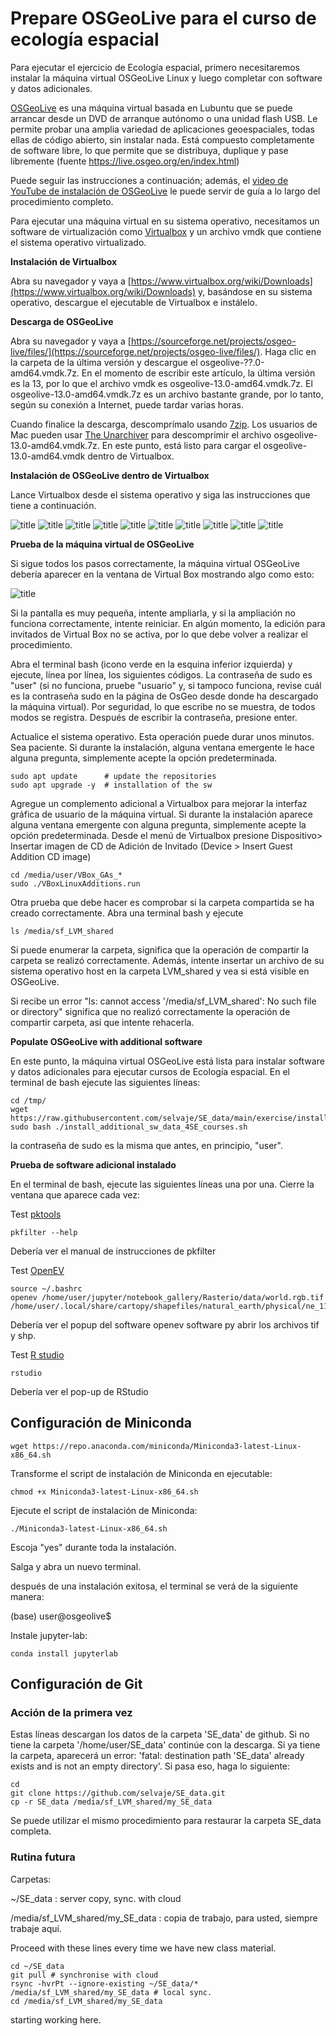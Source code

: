 # Prepare OSGeoLive para el curso de ecología espacial

Para ejecutar el ejercicio de Ecología espacial, primero necesitaremos instalar la máquina virtual OSGeoLive Linux y luego completar con software y datos adicionales.

[OSGeoLive](https://live.osgeo.org/en/index.html) es una máquina virtual basada en Lubuntu que se puede arrancar desde un DVD de arranque autónomo o una unidad flash USB. Le permite probar una amplia variedad de aplicaciones geoespaciales, todas ellas de código abierto,  sin instalar nada. Está compuesto completamente de software libre, lo que permite que se distribuya, duplique y pase libremente (fuente https://live.osgeo.org/en/index.html)

Puede seguir las instrucciones a continuación; además, el [video de YouTube de instalación de OSGeoLive](https://youtu.be/wnRkkpaxqBU) le puede servir de guía a lo largo del procedimiento completo.

Para ejecutar una máquina virtual en su sistema operativo, necesitamos un software de virtualización como [Virtualbox](https://www.virtualbox.org/) y un archivo vmdk que contiene el sistema operativo virtualizado.


**Instalación de Virtualbox**

Abra su navegador y vaya a [https://www.virtualbox.org/wiki/Downloads](https://www.virtualbox.org/wiki/Downloads) y, basándose en su sistema operativo, descargue el ejecutable de Virtualbox e instálelo.

**Descarga de OSGeoLive**

Abra su navegador y vaya a [https://sourceforge.net/projects/osgeo-live/files/](https://sourceforge.net/projects/osgeo-live/files/). Haga clic en la carpeta de la última versión y descargue el osgeolive-??.0-amd64.vmdk.7z. En el momento de escribir este artículo, la última versión es la 13, por lo que el archivo vmdk es osgeolive-13.0-amd64.vmdk.7z. El osgeolive-13.0-amd64.vmdk.7z es un archivo bastante grande, por lo tanto, según su conexión a Internet, puede tardar varias horas. 

Cuando finalice la descarga, descomprímalo usando [7zip](https://www.7-zip.org). Los usuarios de Mac pueden usar [The Unarchiver](https://apps.apple.com/in/app/the-unarchiver/id425424353?mt=12) para descomprimir el archivo osgeolive-13.0-amd64.vmdk.7z. En este punto, está listo para cargar el osgeolive-13.0-amd64.vmdk dentro de Virtualbox.


**Instalación de OSGeoLive dentro de Virtualbox**

Lance Virtualbox desde el sistema operativo y siga las instrucciones que tiene a continuación.

![title](Installation_vm_osgeo-live13_p0_es.png)
![title](Installation_vm_osgeo-live13_p1_es.png)
![title](Installation_vm_osgeo-live13_p2_es.png)
![title](Installation_vm_osgeo-live13_p3_es.png)
![title](Installation_vm_osgeo-live13_p4_es.png)
![title](Installation_vm_osgeo-live13_p5_es.png)
![title](Installation_vm_osgeo-live13_p6_es.png)
![title](Installation_vm_osgeo-live13_p7_es.png)
![title](Installation_vm_osgeo-live13_p8_es.png)
![title](Installation_vm_osgeo-live13_p9_es.png)

**Prueba de la máquina virtual de OSGeoLive**

Si sigue todos los pasos correctamente, la máquina virtual OSGeoLive debería aparecer en la ventana de Virtual Box mostrando algo como esto:

![title](Installation_vm_osgeo-live13_p10_es.png)

Si la pantalla es muy pequeña, intente ampliarla, y si la ampliación no funciona correctamente, intente reiniciar. En algún momento, la edición para invitados de Virtual Box no se activa, por lo que debe volver a realizar el procedimiento.

Abra el terminal bash (icono verde en la esquina inferior izquierda) y ejecute, línea por línea, los siguientes códigos. La contraseña de sudo es "user" (si no funciona, pruebe "usuario" y, si tampoco funciona, revise cuál es la contraseña sudo en la página de OsGeo desde donde ha descargado la máquina virtual). Por seguridad, lo que escribe no se muestra, de todos modos se registra. Después de escribir la contraseña, presione enter.

Actualice el sistema operativo. Esta operación puede durar unos minutos. Sea paciente. Si durante la instalación, alguna ventana emergente le hace alguna pregunta, simplemente acepte la opción predeterminada.

    sudo apt update      # update the repositories
    sudo apt upgrade -y  # installation of the sw

Agregue un complemento adicional a Virtualbox para mejorar la interfaz gráfica de usuario de la máquina virtual.
Si durante la instalación aparece alguna ventana emergente con alguna pregunta, simplemente acepte la opción predeterminada.
Desde el menú de Virtualbox presione Dispositivo> Insertar imagen de CD de Adición de Invitado (Device > Insert Guest Addition CD image)

    cd /media/user/VBox_GAs_*
    sudo ./VBoxLinuxAdditions.run

Otra prueba que debe hacer es comprobar si la carpeta compartida se ha creado correctamente. Abra una terminal bash y ejecute

    ls /media/sf_LVM_shared
   
Si puede enumerar la carpeta, significa que la operación de compartir la carpeta se realizó correctamente. Además, intente insertar un archivo de su sistema operativo host en la carpeta LVM_shared y vea si está visible en OSGeoLive.

Si recibe un error "ls: cannot access '/media/sf_LVM_shared': No such file or directory" significa que no realizó correctamente la operación de compartir carpeta, así que intente rehacerla.

**Populate OSGeoLive with additional software**

En este punto, la máquina virtual OSGeoLive está lista para instalar software y datos adicionales para ejecutar cursos de Ecología espacial. En el terminal de bash ejecute las siguientes líneas:

    cd /tmp/
    wget https://raw.githubusercontent.com/selvaje/SE_data/main/exercise/install_additional_sw_data_4SE_courses.sh
    sudo bash ./install_additional_sw_data_4SE_courses.sh

la contraseña de sudo es la misma que antes, en principio, "user".

**Prueba de software adicional instalado**

En el terminal de bash, ejecute las siguientes líneas una por una. Cierre la ventana que aparece cada vez:

Test [pktools](http://pktools.nongnu.org/html/index.html)

    pkfilter --help
 
Debería ver el manual de instrucciones de pkfilter 
 
Test [OpenEV](http://openev.sourceforge.net)
 
    source ~/.bashrc
    openev /home/user/jupyter/notebook_gallery/Rasterio/data/world.rgb.tif /home/user/.local/share/cartopy/shapefiles/natural_earth/physical/ne_110m_land.shp

Debería ver el popup del software openev software py abrir los archivos tif y shp. 

Test  [R studio](https://rstudio.com)

    rstudio

Debería ver el pop-up de RStudio 

## Configuración de Miniconda

    wget https://repo.anaconda.com/miniconda/Miniconda3-latest-Linux-x86_64.sh

Transforme el script de instalación de Miniconda en ejecutable:

    chmod +x Miniconda3-latest-Linux-x86_64.sh

Ejecute el script de instalación de Miniconda:

    ./Miniconda3-latest-Linux-x86_64.sh

Escoja "yes" durante toda la instalación. 

Salga y abra un nuevo terminal.

después de una instalación exitosa, el terminal se verá de la siguiente manera:

   (base) user@osgeolive$
    
Instale jupyter-lab: 
    
    conda install jupyterlab     

## Configuración de Git 

### Acción de la primera vez

Estas líneas descargan los datos de la carpeta 'SE\_data' de github. Si no tiene la carpeta '/home/user/SE\_data' continúe con la descarga. Si ya tiene la carpeta, aparecerá un error: 'fatal: destination path 'SE_data' already exists and is not an empty directory'. Si pasa eso, haga lo siguiente:

    cd 
    git clone https://github.com/selvaje/SE_data.git 
    cp -r SE_data /media/sf_LVM_shared/my_SE_data

Se puede utilizar el mismo procedimiento para restaurar la carpeta SE_data completa.

### Rutina futura

Carpetas:  

~/SE_data : server copy, sync. with cloud  

/media/sf\_LVM\_shared/my\_SE\_data : copia de trabajo, para usted, siempre trabaje aquí.


Proceed with these lines every time we have new class material.

    cd ~/SE_data
    git pull # synchronise with cloud  
    rsync -hvrPt --ignore-existing ~/SE_data/* /media/sf_LVM_shared/my_SE_data # local sync.
    cd /media/sf_LVM_shared/my_SE_data

starting working here.
